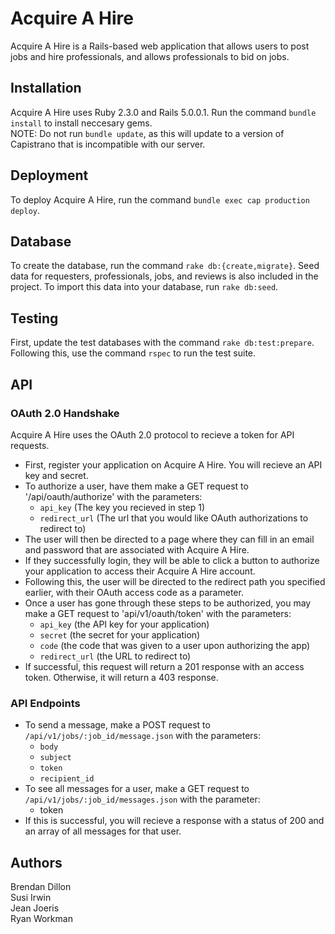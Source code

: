 # Acquire A Hire

Acquire A Hire is a Rails-based web application that allows users to post jobs and hire professionals, and allows professionals to bid on jobs.

## Installation

Acquire A Hire uses Ruby 2.3.0 and Rails 5.0.0.1. Run the command `bundle install` to install neccesary gems.  
NOTE: Do not run `bundle update`, as this will update to a version of Capistrano that is incompatible with our server.

## Deployment

To deploy Acquire A Hire, run the command `bundle exec cap production deploy`.

## Database

To create the database, run the command `rake db:{create,migrate}`. Seed data for requesters, professionals, jobs, and reviews is also included in the project. To import this data into your database, run `rake db:seed`.

## Testing

First, update the test databases with the command `rake db:test:prepare`. Following this, use the command `rspec` to run the test suite.

## API

### OAuth 2.0 Handshake
Acquire A Hire uses the OAuth 2.0 protocol to recieve a token for API requests.  
* First, register your application on Acquire A Hire. You will recieve an API key and secret.
* To authorize a user, have them make a GET request to '/api/oauth/authorize' with the parameters:
  + `api_key` (The key you recieved in step 1)
  + `redirect_url` (The url that you would like OAuth authorizations to redirect to)
* The user will then be directed to a page where they can fill in an email and password that are associated with Acquire A Hire.
* If they successfully login, they will be able to click a button to authorize your application to access their Acquire A Hire account.
* Following this, the user will be directed to the redirect path you specified earlier, with their OAuth access code as a parameter.
* Once a user has gone through these steps to be authorized, you may make a GET request to 'api/v1/oauth/token' with the parameters:
  + `api_key` (the API key for your application)
  + `secret` (the secret for your application)
  + `code` (the code that was given to a user upon authorizing the app)
  + `redirect_url` (the URL to redirect to)
* If successful, this request will return a 201 response with an access token. Otherwise, it will return a 403 response.

### API Endpoints
* To send a message, make a POST request to `/api/v1/jobs/:job_id/message.json` with the parameters:
  + `body` 
  + `subject`
  + `token`
  + `recipient_id`
* To see all messages for a user, make a GET request to `/api/v1/jobs/:job_id/messages.json` with the parameter:
  + token
* If this is successful, you will recieve a response with a status of 200 and an array of all messages for that user.

## Authors
Brendan Dillon  
Susi Irwin  
Jean Joeris  
Ryan Workman

